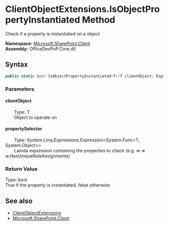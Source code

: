 # ClientObjectExtensions.IsObjectPropertyInstantiated Method  
 Check if a property is instantiated on a object   

**Namespace:** [Microsoft.SharePoint.Client](Microsoft.SharePoint.Client.md)  
**Assembly:** OfficeDevPnP.Core.dll  
## Syntax
```C#
public static bool IsObjectPropertyInstantiated<T>(T clientObject, Expression<Func<T, Object>> propertySelector)
```
### Parameters
#### clientObject  
&emsp;&emsp;Type: T  
&emsp;&emsp;Object to operate on  

  

#### propertySelector  
&emsp;&emsp;Type: System.Linq.Expressions.Expression&lt;System.Func&lt;T, System.Object&gt;&gt;  
&emsp;&emsp;Lamda expression containing the properties to check (e.g. w => w.HasUniqueRoleAssignments)  

  

### Return Value
Type: bool  
True if the property is instantiated, false otherwise  


## See also
- [ClientObjectExtensions](Microsoft.SharePoint.Client.ClientObjectExtensions.md) 
- [Microsoft.SharePoint.Client](Microsoft.SharePoint.Client.md) 
